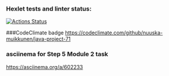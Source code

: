 ### Hexlet tests and linter status:
[![Actions Status](https://github.com/nuuska-muikkunen/java-project-71/workflows/hexlet-check/badge.svg)](https://github.com/nuuska-muikkunen/java-project-71/actions)

###CodeClimate badge
https://codeclimate.com/github/nuuska-muikkunen/java-project-71

### asciinema for Step 5 Module 2 task
https://asciinema.org/a/602233
